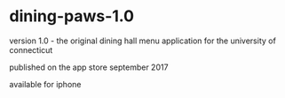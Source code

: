 # dining-paws-1.0
version 1.0 - the original dining hall menu application for the university of connecticut

published on the app store september 2017

available for iphone
